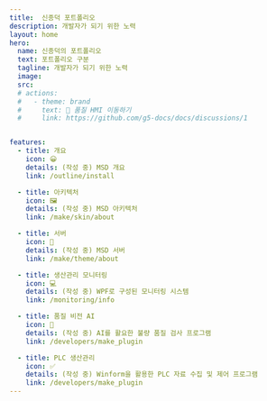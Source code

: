 ```yaml
---
title:  신종덕 포트폴리오
description: 개발자가 되기 위한 노력
layout: home
hero:
  name: 신종덕의 포트폴리오
  text: 포트폴리오 구분
  tagline: 개발자가 되기 위한 노력
  image:
  src:
  # actions:
  #   - theme: brand
  #     text: 📝 품질 HMI 이동하기
  #     link: https://github.com/g5-docs/docs/discussions/1


features:
  - title: 개요
    icon: 😀
    details: (작성 중) MSD 개요
    link: /outline/install

  - title: 아키텍처
    icon: 🖼️
    details: (작성 중) MSD 아키텍처
    link: /make/skin/about

  - title: 서버
    icon: 📡
    details: (작성 중) MSD 서버
    link: /make/theme/about

  - title: 생산관리 모니터링
    icon: 💻
    details: (작성 중) WPF로 구성된 모니터링 시스템
    link: /monitoring/info

  - title: 품질 비전 AI
    icon: 🧩
    details: (작성 중) AI를 활요한 불량 품질 검사 프로그램
    link: /developers/make_plugin

  - title: PLC 생산관리
    icon: ✅
    details: (작성 중) Winform을 활용한 PLC 자료 수집 및 제어 프로그램
    link: /developers/make_plugin
---
```

